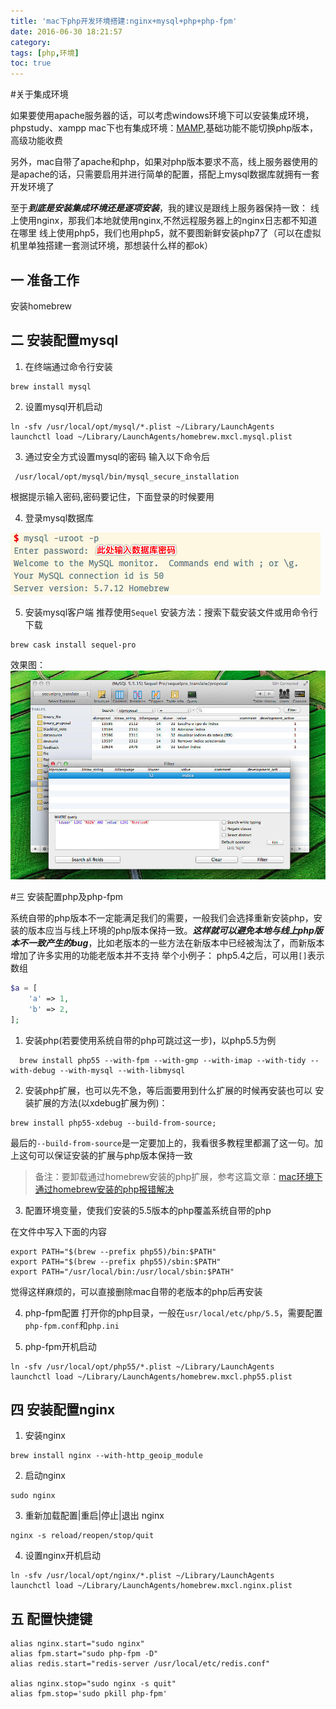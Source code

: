 ```yaml
---
title: 'mac下php开发环境搭建:nginx+mysql+php+php-fpm'
date: 2016-06-30 18:21:57
category: 
tags: [php,环境]
toc: true
---
```


#关于集成环境

如果要使用apache服务器的话，可以考虑windows环境下可以安装集成环境，phpstudy、xampp
mac下也有集成环境：[MAMP](https://www.mamp.info/en/),基础功能不能切换php版本，高级功能收费

另外，mac自带了apache和php，如果对php版本要求不高，线上服务器使用的是apache的话，只需要启用并进行简单的配置，搭配上mysql数据库就拥有一套开发环境了

至于***到底是安装集成环境还是逐项安装***，我的建议是跟线上服务器保持一致：
线上使用nginx，那我们本地就使用nginx,不然远程服务器上的nginx日志都不知道在哪里
线上使用php5，我们也用php5，就不要图新鲜安装php7了（可以在虚拟机里单独搭建一套测试环境，那想装什么样的都ok）

## 一 准备工作
安装homebrew

## 二 安装配置mysql
1. 在终端通过命令行安装
 ```     
brew install mysql
 ```
2. 设置mysql开机启动

  ```
  ln -sfv /usr/local/opt/mysql/*.plist ~/Library/LaunchAgents
  launchctl load ~/Library/LaunchAgents/homebrew.mxcl.mysql.plist
  ```

3.  通过安全方式设置mysql的密码
输入以下命令后
```
 /usr/local/opt/mysql/bin/mysql_secure_installation
```
根据提示输入密码,密码要记住，下面登录的时候要用

4. 登录mysql数据库

  ![数据库登录](buid-php-develope-environment-on-mac-include-nginx-mysql-php-php-fpm/1240-20181015214455236.png)

5. 安装mysql客户端
推荐使用`Sequel`
安装方法：搜索下载安装文件或用命令行下载
```
brew cask install sequel-pro
```

效果图：
![sequel界面](buid-php-develope-environment-on-mac-include-nginx-mysql-php-php-fpm/1240.jpeg)

#三  安装配置php及php-fpm

  系统自带的php版本不一定能满足我们的需要，一般我们会选择重新安装php，安装的版本应当与线上环境的php版本保持一致。***这样就可以避免本地与线上php版本不一致产生的bug***，比如老版本的一些方法在新版本中已经被淘汰了，而新版本增加了许多实用的功能老版本并不支持
举个小例子：
php5.4之后，可以用`[]`表示数组

``` php
$a = [
    'a' => 1,
    'b' => 2,
];
```




1. 安装php(若要使用系统自带的php可跳过这一步)，以php5.5为例
```
  brew install php55 --with-fpm --with-gmp --with-imap --with-tidy --with-debug --with-mysql --with-libmysql
```

  

2. 安装php扩展，也可以先不急，等后面要用到什么扩展的时候再安装也可以
安装扩展的方法(以xdebug扩展为例)：

```
brew install php55-xdebug --build-from-source;
```

最后的`--build-from-source`是一定要加上的，我看很多教程里都漏了这一句。加上这句可以保证安装的扩展与php版本保持一致

>备注：要卸载通过homebrew安装的php扩展，参考这篇文章：[mac环境下通过homebrew安装的php报错解决](http://www.jianshu.com/p/ef92888fd5f4)

3. 配置环境变量，使我们安装的5.5版本的php覆盖系统自带的php

在文件中写入下面的内容

```
export PATH="$(brew --prefix php55)/bin:$PATH"
export PATH="$(brew --prefix php55)/sbin:$PATH"
export PATH="/usr/local/bin:/usr/local/sbin:$PATH"
```




觉得这样麻烦的，可以直接删除mac自带的老版本的php后再安装

4. php-fpm配置
打开你的php目录，一般在`usr/local/etc/php/5.5`，需要配置`php-fpm.conf`和`php.ini`

5. php-fpm开机启动
```
ln -sfv /usr/local/opt/php55/*.plist ~/Library/LaunchAgents
launchctl load ~/Library/LaunchAgents/homebrew.mxcl.php55.plist
```

## 四 安装配置nginx
1. 安装nginx
```
brew install nginx --with-http_geoip_module
```

2. 启动nginx
```
sudo nginx
```

3. 重新加载配置|重启|停止|退出 nginx
```
nginx -s reload/reopen/stop/quit
```
4. 设置nginx开机启动
```
ln -sfv /usr/local/opt/nginx/*.plist ~/Library/LaunchAgents
launchctl load ~/Library/LaunchAgents/homebrew.mxcl.nginx.plist
```
## 五 配置快捷键
```
alias nginx.start="sudo nginx"
alias fpm.start="sudo php-fpm -D"
alias redis.start="redis-server /usr/local/etc/redis.conf"

alias nginx.stop="sudo nginx -s quit"
alias fpm.stop='sudo pkill php-fpm'
```